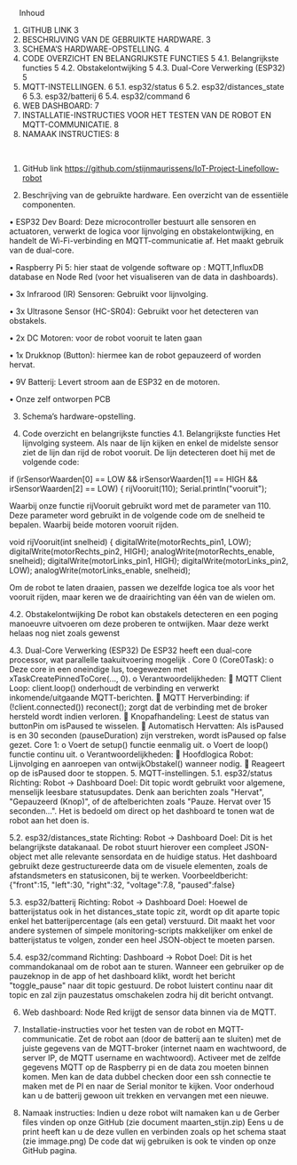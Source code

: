  
Inhoud
1.	GITHUB LINK	3
2.	BESCHRIJVING VAN DE GEBRUIKTE HARDWARE.	3
3.	SCHEMA’S HARDWARE-OPSTELLING.	4
4.	CODE OVERZICHT EN BELANGRIJKSTE FUNCTIES	5
4.1.	Belangrijkste functies	5
4.2.	Obstakelontwijking	5
4.3.	Dual-Core Verwerking (ESP32)	5
5.	MQTT-INSTELLINGEN.	6
5.1.	esp32/status	6
5.2.	esp32/distances_state	6
5.3.	esp32/batterij	6
5.4.	esp32/command	6
6.	WEB DASHBOARD:	7
7.	INSTALLATIE-INSTRUCTIES VOOR HET TESTEN VAN DE ROBOT EN MQTT-COMMUNICATIE.	8
8.	NAMAAK INSTRUCTIES:	8

 
1.	GitHub link
https://github.com/stijnmaurissens/IoT-Project-Linefollow-robot 

2.	Beschrijving van de gebruikte hardware. 
Een overzicht van de essentiële componenten.

•	ESP32 Dev Board: Deze microcontroller bestuurt alle sensoren en actuatoren, verwerkt de logica voor lijnvolging en obstakelontwijking, en handelt de Wi-Fi-verbinding en MQTT-communicatie af. Het maakt gebruik van de dual-core.

•	Raspberry Pi 5: hier staat de volgende software op : MQTT,InfluxDB database en Node Red (voor het visualiseren van de data in dashboards).

•	3x Infrarood (IR) Sensoren: Gebruikt voor lijnvolging.

•	3x Ultrasone Sensor (HC-SR04): Gebruikt voor het detecteren van obstakels.

•	2x DC Motoren: voor de robot vooruit te laten gaan

•	1x Drukknop (Button): hiermee kan de robot gepauzeerd of worden hervat.

•	9V Batterij: Levert stroom aan de ESP32 en de motoren.

•	Onze zelf ontworpen PCB

3.	Schema’s hardware-opstelling.

 
4.	Code overzicht en belangrijkste functies 
4.1.	Belangrijkste functies
Het lijnvolging systeem.
Als naar de lijn kijken en enkel de midelste sensor ziet de lijn dan rijd de robot vooruit. De lijn detecteren doet hij met de volgende code:

if (irSensorWaarden[0] == LOW && irSensorWaarden[1] == HIGH && irSensorWaarden[2] == LOW) {
            rijVooruit(110);
            Serial.println("vooruit");

Waarbij onze functie rijVooruit gebruikt word met de parameter van 110. Deze parameter word gebruikt in de volgende code om de snelheid te bepalen. Waarbij beide motoren vooruit rijden.

void rijVooruit(int snelheid) {
    digitalWrite(motorRechts_pin1, LOW); digitalWrite(motorRechts_pin2, HIGH); analogWrite(motorRechts_enable, snelheid);
    digitalWrite(motorLinks_pin1, HIGH); digitalWrite(motorLinks_pin2, LOW); analogWrite(motorLinks_enable, snelheid);

Om de robot te laten draaien, passen we dezelfde logica toe als voor het vooruit rijden, maar keren we de draairichting van één van de wielen om.

 
4.2.	Obstakelontwijking
De robot kan obstakels detecteren en een poging manoeuvre uitvoeren om deze proberen te ontwijken.
Maar deze werkt helaas nog niet zoals gewenst

4.3.	Dual-Core Verwerking (ESP32)
De ESP32 heeft een dual-core processor, wat parallelle taakuitvoering mogelijk .
Core 0 (Core0Task):
o	Deze core in een oneindige lus, toegewezen met xTaskCreatePinnedToCore(..., 0).
o	Verantwoordelijkheden:
	MQTT Client Loop: client.loop() onderhoudt de verbinding en verwerkt inkomende/uitgaande MQTT-berichten.
	MQTT Herverbinding: if (!client.connected()) reconect(); zorgt dat de verbinding met de broker hersteld wordt indien verloren.
	Knopafhandeling: Leest de status van buttonPin om isPaused te wisselen.
	Automatisch Hervatten: Als isPaused is en 30 seconden (pauseDuration) zijn verstreken, wordt isPaused op false gezet.
Core 1:
o	Voert de setup() functie eenmalig uit.
o	Voert de loop() functie continu uit.
o	Verantwoordelijkheden:
	Hoofdlogica Robot: Lijnvolging en aanroepen van ontwijkObstakel() wanneer nodig.
	Reageert op de isPaused door te stoppen.
5.	MQTT-instellingen.
5.1.	esp32/status
Richting: Robot → Dashboard
Doel: Dit topic wordt gebruikt voor algemene, menselijk leesbare statusupdates. Denk aan berichten zoals "Hervat", "Gepauzeerd (Knop)", of de aftelberichten zoals "Pauze. Hervat over 15 seconden...". Het is bedoeld om direct op het dashboard te tonen wat de robot aan het doen is.

5.2.	esp32/distances_state
Richting: Robot → Dashboard
Doel: Dit is het belangrijkste datakanaal. De robot stuurt hierover een compleet JSON-object met alle relevante sensordata en de huidige status. Het dashboard gebruikt deze gestructureerde data om de visuele elementen, zoals de afstandsmeters en statusiconen, bij te werken.
Voorbeeldbericht: {"front":15, "left":30, "right":32, "voltage":7.8, "paused":false}

5.3.	esp32/batterij
Richting: Robot → Dashboard
Doel: Hoewel de batterijstatus ook in het distances_state topic zit, wordt op dit aparte topic enkel het batterijpercentage (als een getal) verstuurd. Dit maakt het voor andere systemen of simpele monitoring-scripts makkelijker om enkel de batterijstatus te volgen, zonder een heel JSON-object te moeten parsen.

5.4.	esp32/command
Richting: Dashboard → Robot
Doel: Dit is het commandokanaal om de robot aan te sturen. Wanneer een gebruiker op de pauzeknop in de app of het dashboard klikt, wordt het bericht "toggle_pause" naar dit topic gestuurd. De robot luistert continu naar dit topic en zal zijn pauzestatus omschakelen zodra hij dit bericht ontvangt.

 
6.	Web dashboard:
Node Red krijgt de sensor data binnen via de MQTT. 
  
7.	Installatie-instructies voor het testen van de robot en MQTT-communicatie.
Zet de robot aan (door de batterij aan te sluiten) met de juiste gegevens van de MQTT-broker (internet naam en wachtwoord, de server IP, de MQTT username en wachtwoord). Activeer met de zelfde gegevens MQTT op de Raspberry pi en de data zou moeten binnen komen. Men kan de data dubbel checken door een ssh connectie te maken met de PI en naar de Serial monitor te kijken.
Voor onderhoud kan u de batterij gewoon uit trekken en vervangen met een nieuwe.

8.	Namaak instructies:
Indien u deze robot wilt namaken kan u de Gerber files vinden op onze GitHub (zie document maarten_stijn.zip)
Eens u de print heeft kan u de deze vullen en verbinden zoals op het schema staat (zie immage.png)
De code dat wij gebruiken is ook te vinden op onze GitHub pagina. 

